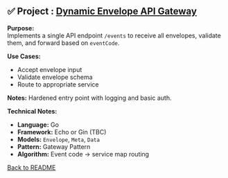 ## ✅ Project : [Dynamic Envelope API Gateway](<../Projects/Api Gateway>)

**Purpose:**  
Implements a single API endpoint `/events` to receive all envelopes, validate them, and forward based on `eventCode`.

**Use Cases:**  
- Accept envelope input  
- Validate envelope schema  
- Route to appropriate service

**Notes:** Hardened entry point with logging and basic auth.

**Technical Notes:**  
- **Language:** Go  
- **Framework:** Echo  or Gin (TBC)
- **Models:** `Envelope`, `Meta`, `Data`  
- **Pattern:** Gateway Pattern  
- **Algorithm:** Event code → service map routing




[Back to README](../README.md)
